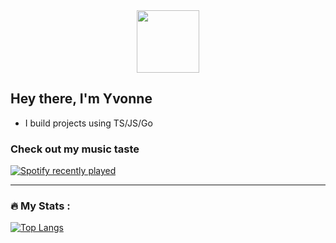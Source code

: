 <div id="header" align="center">
<img src="https://media.giphy.com/media/emGDBYPZ2mVrsS1biZ/giphy.gif" width="100"/>
</div>
<img src="https://komarev.com/ghpvc/?username=GitataY&style=flat-square&color=blue" alt=""/>

 ## Hey there, I'm Yvonne
 - I build projects using TS/JS/Go
  
### Check out my music taste 
[![Spotify recently played](https://spotify-recently-played-readme.vercel.app/api?user=31yvdklz6ff3ybmxe7szhwntiynq)](https://open.spotify.com/user/31yvdklz6ff3ybmxe7szhwntiynq)

---

### :fire: My Stats :

[![Top Langs](https://github-readme-stats.vercel.app/api/top-langs/?Godwill98=GitataY&layout=compact&theme=vision-friendly-dark)](https://github.com/anuraghazra/github-readme-stats)










<!--
**GitataY/GitataY** is a ✨ _special_ ✨ repository because its `README.md` (this file) appears on your GitHub profile.

Here are some ideas to get you started:

- 🔭 I’m currently working on ...
- 🌱 I’m currently learning ...
- 👯 I’m looking to collaborate on ...
- 🤔 I’m looking for help with ...
- 💬 Ask me about ...
- 📫 How to reach me: ...
- 😄 Pronouns: ...
- ⚡ Fun fact: ...
-->
